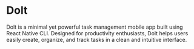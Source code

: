 # Dolt
Dolt is a minimal yet powerful task management mobile app built using React Native CLI. Designed for productivity enthusiasts, Dolt helps users easily create, organize, and track tasks in a clean and intuitive interface.
